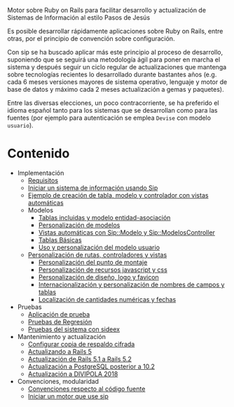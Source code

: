 Motor sobre Ruby on Rails para facilitar desarrollo y actualización de Sistemas de Información al estilo Pasos de Jesús

Es posible desarrollar rápidamente aplicaciones sobre Ruby on Rails, entre otras, por  el principio de convención sobre configuración.

Con sip se ha buscado aplicar más este principio al proceso de desarrollo, suponiendo que se seguirá una metodología ágil para poner en marcha el sistema y después seguir un ciclo regular de actualizaciones que mantenga sobre tecnologías recientes lo desarrollado durante bastantes años (e.g. cada 6 meses versiones mayores de sistema operativo, lenguaje y motor de base de datos y máximo cada 2 meses actualización a gemas y paquetes).

Entre las diversas elecciones, un poco contracorriente, se ha preferido el idioma español tanto para los sistemas que se desarrollan como para las fuentes  (por ejemplo para autenticación se emplea `Devise` con modelo `usuario`).


# Contenido

* Implementación
  * [Requisitos](https://github.com/pasosdeJesus/sip/wiki/Requisitos)
  * [Iniciar un sistema de información usando Sip](https://github.com/pasosdeJesus/sip/wiki/Iniciar-un-sistema-de-informaci%C3%B3n-usando-Sip)
  * [Ejemplo de creación de tabla, modelo y controlador con vistas automáticas](https://github.com/pasosdeJesus/sip/wiki/Ejemplo-de-creaci%C3%B3n-de-tabla,-modelo-y-controlador-con-vistas-autom%C3%A1ticas)
  * Modelos
    * [Tablas incluidas y modelo entidad-asociación](https://github.com/pasosdeJesus/sip/wiki/Tablas-incluidas-y-modelo-entidad-asociaci%C3%B3n)
    * [Personalización de modelos](https://github.com/pasosdeJesus/sip/wiki/Personalizaci%C3%B3n-de-modelos)
    * [Vistas automáticas con Sip::Modelo y Sip::ModelosController](https://github.com/pasosdeJesus/sip/wiki/Vistas-autom%C3%A1ticas-con-Sip::Modelo-y-Sip::ModelosController)
    * [Tablas Básicas](https://github.com/pasosdeJesus/sip/wiki/Tablas-B%C3%A1sicas)
    * [Uso y personalización del modelo usuario](https://github.com/pasosdeJesus/sip/wiki/Uso-y-personalizaci%C3%B3n-del-modelo-usuario)
  * [Personalización de rutas, controladores y vistas](https://github.com/pasosdeJesus/sip/wiki/Personalizaci%C3%B3n-de-rutas,-controladores-y-vistas)
    * [Personalización del punto de montaje](https://github.com/pasosdeJesus/sip/wiki/Personalizaci%C3%B3n-del-punto-de-montaje)
    * [Personalización de recursos javascript y css](https://github.com/pasosdeJesus/sip/wiki/Personalizaci%C3%B3n-de-recursos-javascript-y-css)
    * [Personalización de diseño, logo y favicon](https://github.com/pasosdeJesus/sip/wiki/Personalizaci%C3%B3n-de-dise%C3%B1o,-logo-y-favicon)
    * [Internacionalización y personalización de nombres de campos y tablas](https://github.com/pasosdeJesus/sip/wiki/Internacionalizaci%C3%B3n-y-personalizaci%C3%B3n-de-nombres-de-campos-y-tablas)
    * [Localización de cantidades numéricas y fechas](https://github.com/pasosdeJesus/sip/wiki/Localizaci%C3%B3n-de-cantidades-num%C3%A9ricas-y-fechas)
* Pruebas
  * [Aplicación de prueba](https://github.com/pasosdeJesus/sip/wiki/Aplicaci%C3%B3n-de-prueba)
  * [Pruebas de Regresión](https://github.com/pasosdeJesus/sip/wiki/Pruebas-de-Regresi%C3%B3n)
  * [Pruebas del sistema con sideex](https://github.com/pasosdeJesus/sip/wiki/Pruebas-del-sistema-con-sideex)
* Mantenimiento y actualización
  * [Configurar copia de respaldo cifrada](https://github.com/pasosdeJesus/sip/wiki/Configurar-copia-de-respaldo-cifrada)
  * [Actualizando a Rails 5](https://github.com/pasosdeJesus/sip/wiki/Actualizando-a-rails-5)
  * [Actualización de Rails 5.1 a Rails 5.2](https://github.com/pasosdeJesus/sip/wiki/Actualizaci%C3%B3n-de-rails-5.1-a-rails-5.2)
  * [Actualización a PostgreSQL posterior a 10.2](https://github.com/pasosdeJesus/sip/wiki/Actualizaci%C3%B3n-a-PostgreSQL-posterior-a-10.2)
  * [Actualización a DIVIPOLA 2018](https://github.com/pasosdeJesus/sip/wiki/Actualizaci%C3%B3n-a-Divipola-2018)
* Convenciones, modularidad
  * [Convenciones respecto al código fuente](https://github.com/pasosdeJesus/sip/wiki/Convenciones-respecto-al-c%C3%B3digo-fuente)
  * [Iniciar un motor que use sip](https://github.com/pasosdeJesus/sip/wiki/Iniciar-un-motor-que-use-sip)

